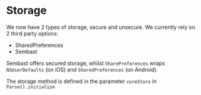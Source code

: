 # Storage
We now have 2 types of storage, secure and unsecure. We currently rely on 2 third party options:

- SharedPreferences
- Sembast

Sembast offers secured storage, whilst `SharePreferences` wraps `NSUserDefaults` (on iOS) and `SharedPreferences` (on Android).

The storage method is defined in the parameter `coreStore` in  `Parse().initialize`